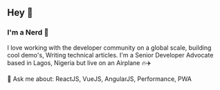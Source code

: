 ## Hey 👋 
### I'm a Nerd 🤖

I love working with the developer community on a global scale,  building cool demo's, Writing technical articles. I'm a Senior Developer Advocate based in Lagos, Nigeria but live on an Airplane 🔥✈️

💬 Ask me about: ReactJS, VueJS, AngularJS, Performance, PWA
